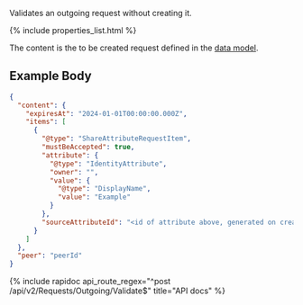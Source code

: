 Validates an outgoing request without creating it.

{% include properties_list.html %}

The content is the to be created request defined in the [data model](/integrate/data-model-overview#request).

## Example Body

```json
{
  "content": {
    "expiresAt": "2024-01-01T00:00:00.000Z",
    "items": [
      {
        "@type": "ShareAttributeRequestItem",
        "mustBeAccepted": true,
        "attribute": {
          "@type": "IdentityAttribute",
          "owner": "",
          "value": {
            "@type": "DisplayName",
            "value": "Example"
          }
        },
        "sourceAttributeId": "<id of attribute above, generated on creation>"
      }
    ]
  },
  "peer": "peerId"
}
```

{% include rapidoc api_route_regex="^post /api/v2/Requests/Outgoing/Validate$" title="API docs" %}

